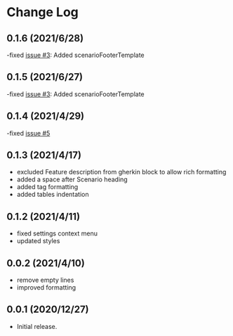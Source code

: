 # Change Log

## 0.1.6 (2021/6/28)

-fixed [issue #3](https://github.com/TestEssence/vscode-gherkin-pdf/issues/3): Added scenarioFooterTemplate

## 0.1.5 (2021/6/27)

-fixed [issue #3](https://github.com/TestEssence/vscode-gherkin-pdf/issues/3): Added scenarioFooterTemplate

## 0.1.4 (2021/4/29)

-fixed [issue #5](https://github.com/TestEssence/vscode-gherkin-pdf/issues/5)

## 0.1.3 (2021/4/17)

- excluded Feature description from gherkin block to allow rich formatting
- added a space after Scenario heading
- added tag formatting
- added tables indentation

## 0.1.2 (2021/4/11)

- fixed settings context menu
- updated styles

## 0.0.2 (2021/4/10)

- remove empty lines
- improved formatting

## 0.0.1 (2020/12/27)

- Initial release.
